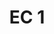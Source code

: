 ---
title: EC 1
parent: Assignments
nav_order: 10
permalink: /assignments/ec1
redirect_to: https://github.com/NYU-DSGA1012-S24/ec1
---